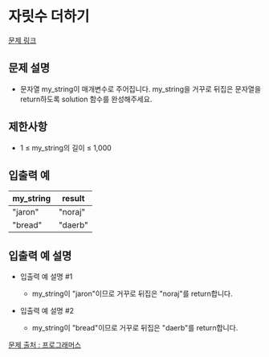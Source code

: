 # 자릿수 더하기

[문제 링크](https://school.programmers.co.kr/learn/courses/30/lessons/120822)

## 문제 설명
- 문자열 my_string이 매개변수로 주어집니다. my_string을 거꾸로 뒤집은 문자열을 return하도록 solution 함수를 완성해주세요.

## 제한사항
- 1 ≤ my_string의 길이 ≤ 1,000

## 입출력 예
|my_string|result|
|---|---|
|"jaron"|"noraj"|
|"bread"|"daerb"|

## 입출력 예 설명

- 입출력 예 설명 #1
  - my_string이 "jaron"이므로 거꾸로 뒤집은 "noraj"를 return합니다.

- 입출력 예 설명 #2
  - my_string이 "bread"이므로 거꾸로 뒤집은 "daerb"를 return합니다.

[문제 출처 : 프로그래머스](https://school.programmers.co.kr/learn/challenges?order=acceptance_desc&levels=0)
